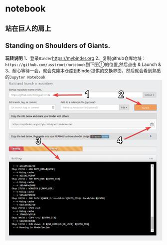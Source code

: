 # notebook
## 站在巨人的肩上
## Standing on Shoulders of Giants.

**玩转说明**
1、登录`Binder`https://mybinder.org
2、复制github仓库地址：`https://github.com/usstroot/notebook`到下图①的位置,然后点击 & Launch & 
3、耐心等待一会，就会克隆本仓库到Binder提供的交换界面，然后就会看到熟悉的`Jupyter Notebook`
![image](https://github.com/usstroot/notebook/blob/master/img/mybinder-ui-start.png)
